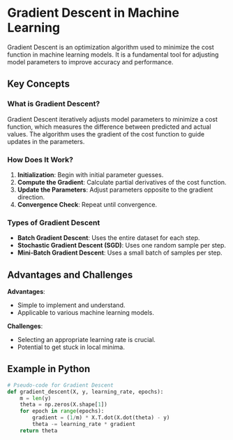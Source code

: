 # Gradient Descent in Machine Learning

Gradient Descent is an optimization algorithm used to minimize the cost function in machine learning models. It is a fundamental tool for adjusting model parameters to improve accuracy and performance.

## Key Concepts

### What is Gradient Descent?

Gradient Descent iteratively adjusts model parameters to minimize a cost function, which measures the difference between predicted and actual values. The algorithm uses the gradient of the cost function to guide updates in the parameters.

### How Does It Work?

1. **Initialization**: Begin with initial parameter guesses.
2. **Compute the Gradient**: Calculate partial derivatives of the cost function.
3. **Update the Parameters**: Adjust parameters opposite to the gradient direction.
4. **Convergence Check**: Repeat until convergence.

### Types of Gradient Descent

- **Batch Gradient Descent**: Uses the entire dataset for each step.
- **Stochastic Gradient Descent (SGD)**: Uses one random sample per step.
- **Mini-Batch Gradient Descent**: Uses a small batch of samples per step.

## Advantages and Challenges

**Advantages**:
- Simple to implement and understand.
- Applicable to various machine learning models.

**Challenges**:
- Selecting an appropriate learning rate is crucial.
- Potential to get stuck in local minima.

## Example in Python

```python
# Pseudo-code for Gradient Descent
def gradient_descent(X, y, learning_rate, epochs):
    m = len(y)
    theta = np.zeros(X.shape[1])
    for epoch in range(epochs):
        gradient = (1/m) * X.T.dot(X.dot(theta) - y)
        theta -= learning_rate * gradient
    return theta
